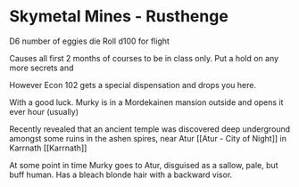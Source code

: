 # Skymetal Mines - Rusthenge


D6 number of eggies die
Roll d100 for flight

Causes all first 2 months of courses to be in class only.
Put a hold on any more secrets and

However Econ 102 gets a special dispensation and drops you here.

With a good luck. Murky is in a Mordekainen mansion outside and opens it ever hour (usually)

Recently revealed that an ancient temple was discovered deep underground amongst some ruins in the ashen spires, near Atur [[Atur - City of Night]] in Karrnath [[Karrnath]]

At some point in time Murky goes to Atur, disguised as a sallow, pale, but buff human. Has a bleach blonde hair with a backward visor.
